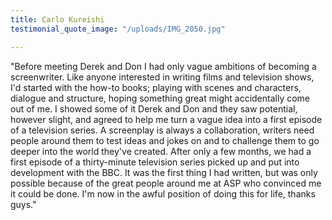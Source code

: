 ```yaml
---
title: Carlo Kureishi
testimonial_quote_image: "/uploads/IMG_2050.jpg"

---
```

"Before meeting Derek and Don I had only vague ambitions of becoming a screenwriter. Like anyone interested in writing films and television shows, I'd started with the how-to books; playing with scenes and characters, dialogue and structure, hoping something great might accidentally come out of me. I showed some of it Derek and Don and they saw potential, however slight, and agreed to help me turn a vague idea into a first episode of a television series. A screenplay is always a collaboration, writers need people around them to test ideas and jokes on and to challenge them to go deeper into the world they've created. After only a few months, we had a first episode of a thirty-minute television series picked up and put into development with the BBC. It was the first thing I had written, but was only possible because of the great people around me at ASP who convinced me it could be done. I'm now in the awful position of doing this for life, thanks guys."